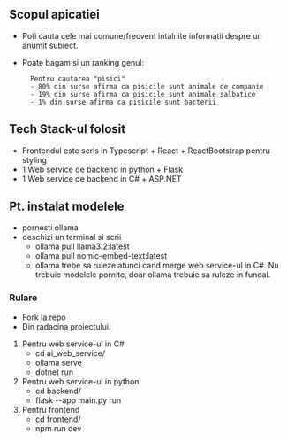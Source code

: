 ## Scopul apicatiei

- Poti cauta cele mai comune/frecvent intalnite informatii despre un anumit subiect.
- Poate bagam si un ranking genul:

        Pentru cautarea "pisici"
        - 80% din surse afirma ca pisicile sunt animale de companie
        - 19% din surse afirma ca pisicile sunt animale salbatice
        - 1% din surse afirma ca pisicile sunt bacterii
## Tech Stack-ul folosit

- Frontendul este scris in Typescript + React + ReactBootstrap pentru styling
- 1 Web service de backend in python + Flask
- 1 Web service de backend in C# + ASP.NET
  
## Pt. instalat modelele
- pornesti ollama
- deschizi un terminal si scrii
  - ollama pull llama3.2:latest
  - ollama pull nomic-embed-text:latest
  - ollama trebe sa ruleze atunci cand merge web service-ul in C#. Nu trebuie modelele pornite, doar ollama trebuie sa ruleze in fundal.

 ### Rulare
 - Fork la repo
 - Din radacina proiectului.
 1. Pentru web service-ul in C#
    - cd ai_web_service/
    - ollama serve
    - dotnet run
 2. Pentru web service-ul in python
    - cd backend/
    - flask --app main.py run
 3. Pentru frontend
    - cd frontend/
    - npm run dev 
